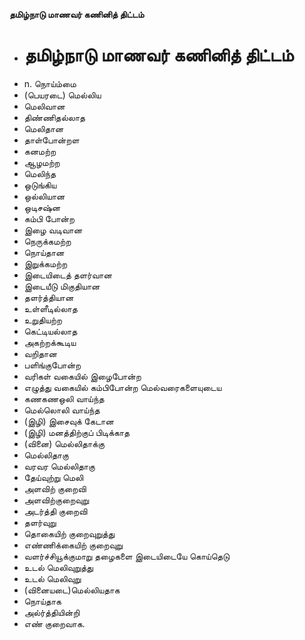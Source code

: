 **தமிழ்நாடு மாணவர் கணினித் திட்டம்**
- # தமிழ்நாடு மாணவர் கணினித் திட்டம்
- n. நொய்ம்மை
- (பெயரடை) மெல்லிய
- மெலிவான
- திண்ணிதல்லாத
- மெலிதான
- தாள்போன்றள
- கனமற்ற
- ஆழமற்ற
- மெலிந்த
- ஒடுங்கிய
- ஒல்லியான
- ஒடிசஷ்ன
- கம்பி போன்ற
- இழை வடிவான
- நெருக்கமற்ற
- நொய்தான
- இறுக்கமற்ற
- இடையிடைத் தளர்வான
- இடையீடு மிகுதியான
- தளர்த்தியான
- உள்ளீடில்லாத
- உறுதியற்ற
- கெட்டியல்லாத
- அகற்றக்கூடிய
- வறிதான
- பளிங்குபோன்ற
- வரிகள் வகையில் இழைபோன்ற
- எழுத்து வகையில் கம்பிபோன்ற மெல்வரைகளையுடைய
- கணகணஒலி வாய்ந்த
- மெல்லொலி வாய்ந்த
- (இழி) இசைவுக் கேடான
- (இழி) மனத்திற்குப் பிடிக்காத
- (வினை) மெல்லிதாக்கு
- மெல்லிதாகு
- வரவர மெல்லிதாகு
- தேய்வுற்று மெலி
- அளவிற் குறைவி
- அளவிற்குறைவுறு
- அடர்த்தி குறைவி
- தளர்வுறு
- தொகையிற் குறைவுறுத்து
- எண்ணிக்கையிற் குறைவுறு
- வளர்ச்சியூக்குமாறு தழைகளை இடையிடையே கொய்தெடு
- உடல் மெலிவுறுத்து
- உடல் மெலிவுறு
- (வினையடை)மெல்லியதாக
- நொய்தாக
- அல்ர்த்தியின்றி
- எண் குறைவாக.


